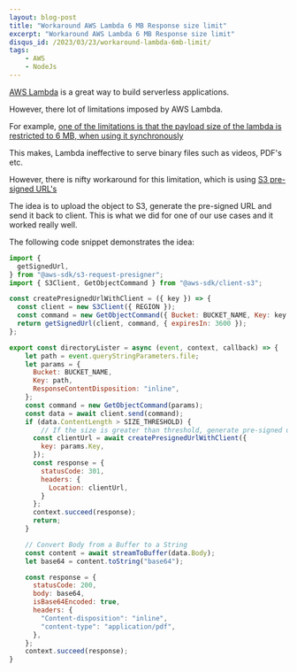```yaml
---
layout: blog-post
title: "Workaround AWS Lambda 6 MB Response size limit"
excerpt: "Workaround AWS Lambda 6 MB Response size limit"
disqus_id: /2023/03/23/workaround-lambda-6mb-limit/
tags:
    - AWS
    - NodeJs
---
```


[AWS Lambda](https://aws.amazon.com/lambda/) is a great way to build serverless applications.

However, there lot of limitations imposed by AWS Lambda.

For example, [one of the limitations is that the payload size of the lambda is restricted to 6 MB, when using it synchronously](https://docs.aws.amazon.com/lambda/latest/dg/gettingstarted-limits.html)

This makes, Lambda ineffective to serve binary files such as videos, PDF's etc.

However, there is nifty workaround for this limitation, which is using [S3 pre-signed URL's](https://docs.aws.amazon.com/AmazonS3/latest/userguide/ShareObjectPreSignedURL.html)

The idea is to upload the object to S3, generate the pre-signed URL and send it back to client. This is what we did for one of our use cases and it worked really well.

The following code snippet demonstrates the idea:


```javascript
import {
  getSignedUrl,
} from "@aws-sdk/s3-request-presigner";
import { S3Client, GetObjectCommand } from "@aws-sdk/client-s3";

const createPresignedUrlWithClient = ({ key }) => {
  const client = new S3Client({ REGION });
  const command = new GetObjectCommand({ Bucket: BUCKET_NAME, Key: key });
  return getSignedUrl(client, command, { expiresIn: 3600 });
};

export const directoryLister = async (event, context, callback) => {
    let path = event.queryStringParameters.file;
    let params = {
      Bucket: BUCKET_NAME,
      Key: path,
      ResponseContentDisposition: "inline",
    };
    const command = new GetObjectCommand(params);
    const data = await client.send(command);
    if (data.ContentLength > SIZE_THRESHOLD) {
		// If the size is greater than threshold, generate pre-signed url
      const clientUrl = await createPresignedUrlWithClient({
        key: params.Key,
      });
      const response = {
        statusCode: 301,
        headers: {
          Location: clientUrl,
        }
      };
      context.succeed(response);
      return;
    }

    // Convert Body from a Buffer to a String
    const content = await streamToBuffer(data.Body);
    let base64 = content.toString("base64");

    const response = {
      statusCode: 200,
      body: base64,
      isBase64Encoded: true,
      headers: {
        "Content-disposition": "inline",
        "content-type": "application/pdf",
      },
    };
    context.succeed(response);
}
```






